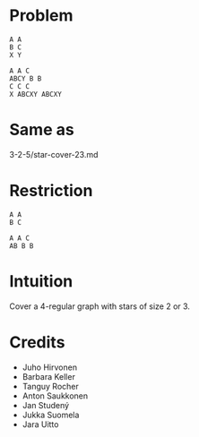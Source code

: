 # Problem

    A A
    B C
    X Y

    A A C
    ABCY B B
    C C C
    X ABCXY ABCXY

# Same as

3-2-5/star-cover-23.md

# Restriction

    A A
    B C

    A A C
    AB B B

# Intuition

Cover a 4-regular graph with stars of size 2 or 3.

# Credits

- Juho Hirvonen
- Barbara Keller
- Tanguy Rocher
- Anton Saukkonen
- Jan Studený
- Jukka Suomela
- Jara Uitto
